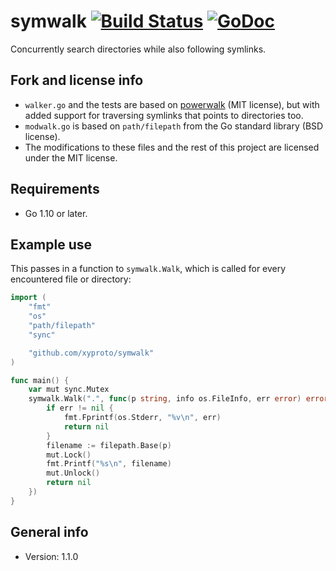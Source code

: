 # symwalk [![Build Status](https://travis-ci.com/xyproto/symwalk.svg?branch=master)](https://travis-ci.com/xyproto/symwalk) [![GoDoc](https://godoc.org/github.com/xyproto/symwalk?status.svg)](http://godoc.org/github.com/xyproto/symwalk)

Concurrently search directories while also following symlinks.

## Fork and license info

* `walker.go` and the tests are based on [powerwalk](https://github.com/stretchr/powerwalk) (MIT license), but with added support for traversing symlinks that points to directories too.
* `modwalk.go` is based on `path/filepath` from the Go standard library (BSD license).
* The modifications to these files and the rest of this project are licensed under the MIT license.

## Requirements

* Go 1.10 or later.

## Example use

This passes in a function to `symwalk.Walk`, which is called for every encountered file or directory:

```go
import (
	"fmt"
	"os"
	"path/filepath"
	"sync"

	"github.com/xyproto/symwalk"
)

func main() {
	var mut sync.Mutex
	symwalk.Walk(".", func(p string, info os.FileInfo, err error) error {
		if err != nil {
			fmt.Fprintf(os.Stderr, "%v\n", err)
			return nil
		}
		filename := filepath.Base(p)
		mut.Lock()
		fmt.Printf("%s\n", filename)
		mut.Unlock()
		return nil
	})
}
```

## General info

* Version: 1.1.0
